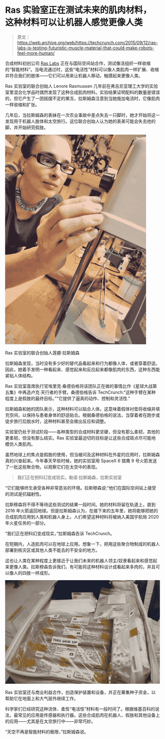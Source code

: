 # Ras 实验室正在测试未来的肌肉材料，这种材料可以让机器人感觉更像人类 

> 原文：<https://web.archive.org/web/https://techcrunch.com/2015/09/12/ras-labs-is-testing-futuristic-muscle-material-that-could-make-robots-feel-more-human/>

合成材料初创公司 [Ras Labs](https://web.archive.org/web/20230106053441/http://www.raslabs.com/) 正在与国际空间站合作，测试像活组织一样收缩的“智能材料”。当电流通过时，这些“电活性”材料可以像人类肌肉一样扩展、收缩并符合我们的肢体——它们可以用来让机器人移动，触摸起来更像人类。

Ras 实验室的联合创始人 Lenore Rasmussen 几年前在弗吉尼亚理工大学的实验室里混合化学品时偶然发现了这种合成肌肉材料。实验结果证明配料的数量是错误的，但它产生了一团摇摆不定的果冻，拉斯姆森注意到当她施加电流时，它像肌肉一样收缩和扩张。

几年后，当拉斯姆森的表妹在一次农业事故中差点失去一只脚时，她才开始将这一发现用于机器人肢体和太空旅行。这位联合创始人认为她的表弟可能会失去他的脚，并开始研究假肢。

![Lenore Rasmussen, co-founder of Ras Labs](img/fb70ad4f670ec8c9897bbf92e4533b39.png)

Ras 实验室的联合创始人莲娜·拉斯姆森

拉斯姆森发现，当时没有多少好的替代品看起来和行为都像人体，或者穿着舒适。因此，她着手发明一种看起来、感觉起来和反应起来都像肌肉的东西，这种东西能紧贴人体结构。

Ras 实验室首席执行官埃里克·桑德伯格将该团队正在做的事情比作《星球大战第五集》中再造卢克·天行者的手臂。桑德伯格告诉 TechCrunch:“这种手臂在某种程度上是假肢的最终目标。”"它提供了逼真的动作、控制和灵活性."

拉斯姆森和她的团队表示，这种材料可以贴合人体。这意味着假体衬垫将收缩并填充空间，以保持与患者身体的舒适贴合。根据桑德伯格的说法，当穿着者在跑步或徒步旅行后脱水时，这种材料甚至会做出反应和调整。

实验室仍处于测试阶段——各种类型的合成材料更坚硬，但没有那么柔韧，其他的更柔韧，但没有那么结实。Ras 实验室最迫切的目标是让这些合成斑点尽可能地模仿人类肌肉。

虽然地球上的焦点是假肢的使用，但当被问及这种材料在外星的应用时，拉斯姆森真的兴奋起来。今年春天早些时候，她的实验室用 SpaceX 6 猎鹰 9 号火箭发送了一批这些聚合物，以观察它们在太空中的表现。

> 我们正在把科幻变成现实。勒诺·拉斯姆森，拉斯实验室

“它们能够终生承受各种非常恶劣的环境。拉斯穆森说:“他们在国际空间站上接受的测试是抗辐射性。

拉斯穆森将不得不等待这些测试的结果一段时间。她的材料将留在轨道上，直到 2016 年火箭返回地球。但是拉斯姆森认为，在接下来的五年里，她将能够把她的合成肌肉应用到人类和机器人身上。人们希望这种材料将被纳入美国宇航局 2020 年火星任务的一部分。

“我们正在把科幻变成现实，”拉斯姆森告诉 TechCrunch。

在短期内，人造肌肉可以在地球上应用。想象一下，把用这些聚合物制成的机器人部署到核灾区或其他人类不能去的不安全的地方。

这也让人类在某种程度上更接近于让我们未来的机器人领主/奴隶看起来和感觉起来更像人类。拉斯穆森告诉我们，有可能将这种材料设计成看起来多肉的，并且可以像人的四肢一样成形。

![tAuCidriGEv1L8cZqZRD0H5lUXtx3ZFs5UA2KVJaMok](img/8241c2e32dcc15664ed8f78ffc18f51c.png)

Ras 实验室还与商业利益合作，创造保护装置和设备，并正在筹集种子资金，以帮助它在地面上和大气层外继续工作。

科学家们已经研究这种流体、柔性“电活性”材料有一段时间了。根据维基百科的说法，最常见的应用是传感器和执行器。这些合成肌肉在机器人、假肢和其他设备上的应用——尤其是在太空旅行中——非常巧妙。

“天空不再是智能材料的极限，”拉斯姆森说。